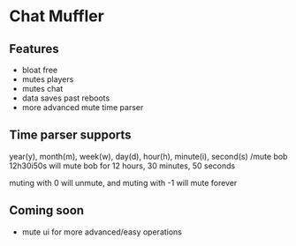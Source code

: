 # Chat Muffler

## Features
- bloat free
- mutes players
- mutes chat
- data saves past reboots
- more advanced mute time parser

## Time parser supports
year(y), month(m), week(w), day(d), hour(h), minute(i), second(s)
/mute bob 12h30i50s
will mute bob for 12 hours, 30 minutes, 50 seconds

muting with 0 will unmute,
and muting with -1 will mute forever 

## Coming soon
- mute ui for more advanced/easy operations
